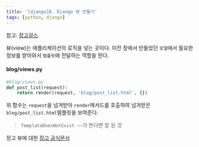 ```yaml
---
title: '[django]8. Django 뷰 만들기'
tags: [python, django]
---
```


참고: [장고걸스](https://tutorial.djangogirls.org/ko/django_views/)

뷰(view)는 애플리케이션의 로직을 넣는 곳이다.
이전 장에서 만들었던 `모델`에서 필요한 정보를 받아와서 `템플릿`에 전달하는 역할을 한다.

#### blog/views.py

```python
#blog/views.py
def post_list(request):
    return render(request, 'blog/post_list.html', {})
```

위 함수는 `request`을 넘겨받아 `render`메서드를 호출하여 넘겨받은 `blog/post_list.html`템플릿을 보여준다.

> `TemplateDoesNotExist ~~`가 뜬다면 잘 된 것

장고 뷰에 대한 [장고 공식문서](https://docs.djangoproject.com/en/2.0/topics/http/views/)
